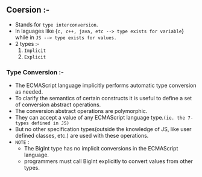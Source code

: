 ## Coersion :-
- Stands for `type interconversion`.
- In laguages like {`c, c++, java, etc --> type exists for variable`} while in `JS --> type exists for values.`
- 2 types :-
    1. `Implicit`
    2. `Explicit`
### Type Conversion :-
- The ECMAScript language implicitly performs automatic type conversion as needed. 
- To clarify the semantics of certain constructs it is useful to define a set of conversion abstract operations. 
- The conversion abstract operations are polymorphic.
- They can accept a value of any ECMAScript language type.`(ie. the 7-types defined in JS)`
- But no other specification types(outside the knowledge of JS, like user defined classes, etc.) are used with these operations.
- `NOTE` : 
    - The BigInt type has no implicit conversions in the ECMAScript language.
    - programmers must call BigInt explicitly to convert values from other types.